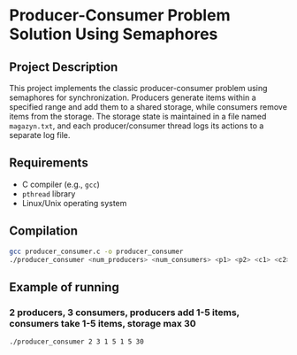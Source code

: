 # Producer-Consumer Problem Solution Using Semaphores

## Project Description
This project implements the classic producer-consumer problem using semaphores for synchronization. Producers generate items within a specified range and add them to a shared storage, while consumers remove items from the storage. The storage state is maintained in a file named `magazyn.txt`, and each producer/consumer thread logs its actions to a separate log file.

## Requirements
- C compiler (e.g., `gcc`)
- `pthread` library
- Linux/Unix operating system

## Compilation
```bash
gcc producer_consumer.c -o producer_consumer
./producer_consumer <num_producers> <num_consumers> <p1> <p2> <c1> <c2> [max_storage]
```
## Example of running
### 2 producers, 3 consumers, producers add 1-5 items, consumers take 1-5 items, storage max 30
```bash
./producer_consumer 2 3 1 5 1 5 30
```
